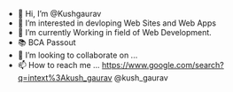 - 👋 Hi, I’m @Kushgaurav
- 👀 I’m interested in devloping Web Sites and Web Apps 
- 🌱 I’m currently Working in field of Web Development.
- 📚 BCA Passout
- 💞️ I’m looking to collaborate on ...
- 📫 How to reach me ... https://www.google.com/search?q=intext%3Akush_gaurav
@kush_gaurav

<!---
Kushgaurav/Kushgaurav is a ✨ special ✨ repository because its `README.md` (this file) appears on your GitHub profile.
You can click the Preview link to take a look at your changes.
--->

